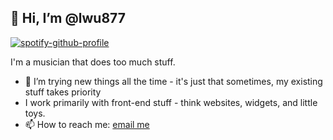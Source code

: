 ## 👋 Hi, I’m @lwu877
[![spotify-github-profile](https://spotify-github-profile.vercel.app/api/view?uid=q0ct9gnvb3ji1vmcf2oevqkr2&cover_image=true&theme=novatorem&show_offline=false&background_color=121212&interchange=true&bar_color=190b2c&bar_color_cover=false)](https://spotify-github-profile.vercel.app/api/view?uid=q0ct9gnvb3ji1vmcf2oevqkr2&redirect=true)

I'm a musician that does too much stuff.

- 👀 I’m trying new things all the time - it's just that sometimes, my existing stuff takes priority
- I work primarily with front-end stuff - think websites, widgets, and little toys.
-  📫 How to reach me: [email me](mailto:lex@lexwu.com)

<!--START_SECTION:waka-->
<!--END_SECTION:waka-->
